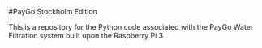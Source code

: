 #PayGo Stockholm Edition

This is a repository for the Python code associated with the PayGo Water Filtration system built upon the Raspberry Pi 3
